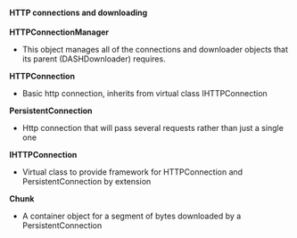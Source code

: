#### **HTTP connections and downloading**

**HTTPConnectionManager**
- This object manages all of the connections and downloader objects that its parent (DASHDownloader) requires.

**HTTPConnection**
- Basic http connection, inherits from virtual class IHTTPConnection

**PersistentConnection**
- Http connection that will pass several requests rather than just a single one

**IHTTPConnection**
- Virtual class to provide framework for HTTPConnection and PersistentConnection by extension

**Chunk**
- A container object for a segment of bytes downloaded by a PersistentConnection
